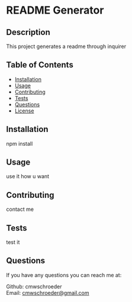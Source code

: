 # README Generator

## Description

This project generates a readme through inquirer

## Table of Contents
* [Installation](#installation)
* [Usage](#usage)
* [Contributing](#contributing)
* [Tests](#tests)
* [Questions](#questions)
* [License](#license)

## Installation

npm install

## Usage

use it how u want

## Contributing

contact me

## Tests

test it

## Questions
If you have any questions you can reach me at:  
  
Github: cmwschroeder  
Email: cmwschroeder@gmail.com